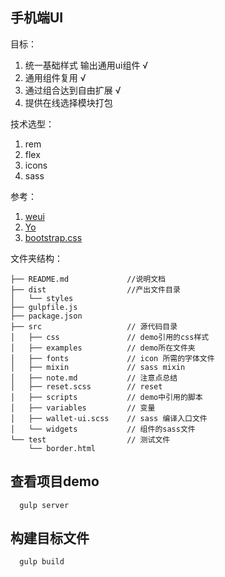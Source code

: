 ## 手机端UI





目标：
1. 统一基础样式 输出通用ui组件 √
2. 通用组件复用 √
3. 通过组合达到自由扩展 √
4. 提供在线选择模块打包

技术选型：
1. rem
2. flex
3. icons
3. sass

参考：
1. [weui](https://weui.io)
2. [Yo](http://blog.doyoe.com/Yo/demo/)
3. [bootstrap.css](http://www.bootcss.com/)


文件夹结构：
```
├── README.md             //说明文档
├── dist                  //产出文件目录
│   └── styles
├── gulpfile.js
├── package.json
├── src                   // 源代码目录
│   ├── css               // demo引用的css样式
│   ├── examples          // demo所在文件夹
│   ├── fonts             // icon 所需的字体文件
│   ├── mixin             // sass mixin
│   ├── note.md           // 注意点总结
│   ├── reset.scss        // reset
│   ├── scripts           // demo中引用的脚本
│   ├── variables         // 变量
│   ├── wallet-ui.scss    // sass 编译入口文件
│   └── widgets           // 组件的sass文件
└── test                  // 测试文件
    └── border.html

```

## 查看项目demo
```
  gulp server
```

## 构建目标文件

```
  gulp build
```
